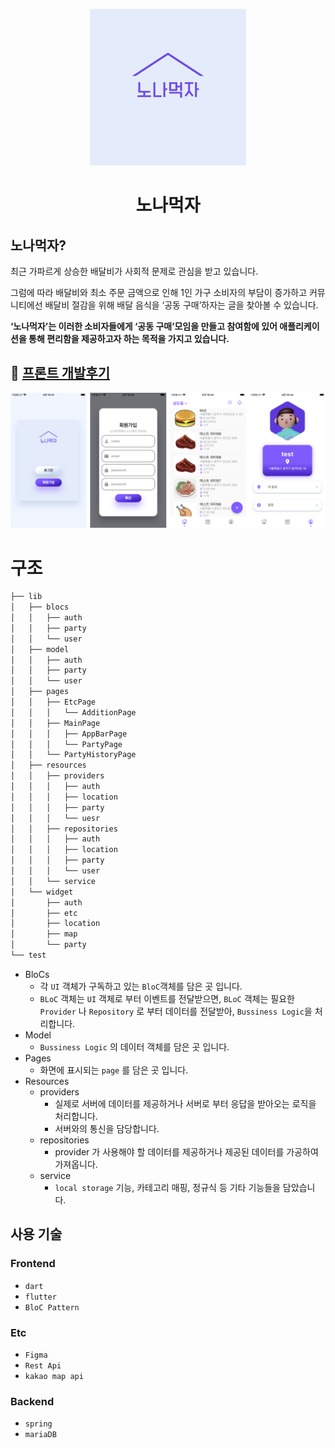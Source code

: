 
<p align="middle">
<img src="./assets/images/logo.png" width="250px" height="250px"/>
</p>

<h1 align="middle"> 노나먹자 </h1>


## 노나먹자?

최근 가파르게 상승한 배달비가 사회적 문제로 관심을 받고 있습니다.

그럼에 따라 배달비와 최소 주문 금액으로 인해 1인 가구 소비자의 부담이 증가하고 커뮤니티에선 배달비 절감을 위해 배달 음식을 ‘공동 구매’하자는 글을 찾아볼 수 있습니다.

**‘노나먹자’는 이러한 소비자들에게 ‘공동 구매’모임을 만들고 참여함에 있어 애플리케이션을 통해 편리함을 제공하고자 하는 목적을 가지고 있습니다.**

## :blue_book: [프론트 개발후기](https://noisy-sulfur-8e8.notion.site/32151032935644bc80e1c10ba675a608)

<center>

![](./assets/images/Simulator%20Screen%20Shot%20-%20iPhone%20SE%20(3rd%20generation)%20-%202022-06-23%20at%2010.41.13-side.png)

</center>

# 구조

```markdown
├── lib
│   ├── blocs
│   │   ├── auth
│   │   ├── party
│   │   └── user
│   ├── model
│   │   ├── auth
│   │   ├── party
│   │   └── user
│   ├── pages
│   │   ├── EtcPage
│   │   │   └── AdditionPage
│   │   ├── MainPage
│   │   │   ├── AppBarPage
│   │   │   └── PartyPage
│   │   └── PartyHistoryPage
│   ├── resources
│   │   ├── providers
│   │   │   ├── auth
│   │   │   ├── location
│   │   │   ├── party
│   │   │   └── uesr
│   │   ├── repositories
│   │   │   ├── auth
│   │   │   ├── location
│   │   │   ├── party
│   │   │   └── user
│   │   └── service
│   └── widget
│       ├── auth
│       ├── etc
│       ├── location
│       ├── map
│       └── party
└── test
```
- BloCs
    - 각 `UI` 객체가 구독하고 있는 `BloC`객체를 담은 곳 입니다.
    - `BLoC` 객체는 `UI` 객체로 부터 이벤트를 전달받으면, `BLoC` 객체는 필요한 `Provider` 나 `Repository` 로 부터 데이터를 전달받아, `Bussiness Logic`을 처리합니다.
- Model
    - `Bussiness Logic` 의 데이터 객체를 담은 곳 입니다.
- Pages
    - 화면에 표시되는 `page` 를 담은 곳 입니다.
- Resources
    - providers
        - 실제로 서버에 데이터를 제공하거나 서버로 부터 응답을 받아오는 로직을 처리합니다.
        - 서버와의 통신을 담당합니다.
    - repositories
        - provider 가 사용해야 할 데이터를 제공하거나 제공된 데이터를 가공하여 가져옵니다.
    - service
        - `local storage` 기능, 카테고리 매핑, 정규식 등 기타 기능들을 담았습니다.
## 사용 기술
### Frontend
- `dart`
- `flutter`
- `BloC Pattern`
### Etc
- `Figma`
- `Rest Api`
- `kakao map api`
### Backend
- `spring`
- `mariaDB`
